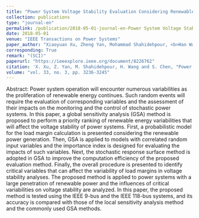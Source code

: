 ```yaml
---
title: "Power System Voltage Stability Evaluation Considering Renewable Energy with Correlated Variabilities"
collection: publications
type: "journal-en"
permalink: /publication/2018-05-01-journal-en-Power System Voltage Stability Evaluation Considering Renewable Energy with Correlated Variabilities
date: 2018-05-01
venue: "IEEE Transactions on Power Systems"
paper_author: "Xiaoyuan Xu, Zheng Yan, Mohammad Shahidehpour, <b>Han Wang</b>, Sijie Chen"
corresponding: True
remark: "(SCI)"
paperurl: "https://ieeexplore.ieee.org/document/8226762"
citation: 'X. Xu, Z. Yan, M. Shahidehpour, H. Wang and S. Chen, "Power System Voltage Stability Evaluation Considering Renewable Energy with Correlated Variabilities," <i>IEEE Transactions on Power Systems</i>, vol. 33, no. 3, pp. 3236-3245, 2018.'
volume: "vol. 33, no. 3, pp. 3236-3245"
---
```


Abstract:
Power system operation will encounter numerous variabilities as the proliferation of renewable energy continues. Such random events will require the evaluation of corresponding variables and the assessment of their impacts on the monitoring and the control of stochastic power systems. In this paper, a global sensitivity analysis (GSA) method is proposed to perform a priority ranking of renewable energy variabilities that will affect the voltage stability of power systems. First, a probabilistic model for the load margin calculation is presented considering the renewable power generation. Then, GSA is applied to models with correlated random input variables and the importance index is designed for evaluating the impacts of such variables. Next, the stochastic response surface method is adopted in GSA to improve the computation efficiency of the proposed evaluation method. Finally, the overall procedure is presented to identify critical variables that can affect the variability of load margins in voltage stability analyses. The proposed method is applied to power systems with a large penetration of renewable power and the influences of critical variabilities on voltage stability are analyzed. In this paper, the proposed method is tested using the IEEE 9-bus and the IEEE 118-bus systems, and its accuracy is compared with those of the local sensitivity analysis method and the commonly used GSA methods.
